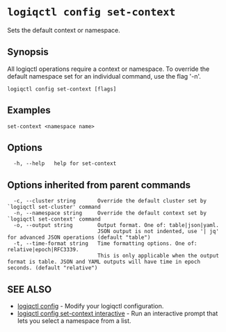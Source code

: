 # `logiqctl config set-context`

Sets the default context or namespace.

## Synopsis


All logiqctl operations require a context or namespace. To override the default namespace set for an individual command, use the flag '-n'. 
		

```
logiqctl config set-context [flags]
```

## Examples

```
set-context <namespace name>
```

## Options

```
  -h, --help   help for set-context
```

## Options inherited from parent commands

```
  -c, --cluster string       Override the default cluster set by `logiqctl set-cluster' command
  -n, --namespace string     Override the default context set by `logiqctl set-context' command
  -o, --output string        Output format. One of: table|json|yaml. 
                             JSON output is not indented, use '| jq' for advanced JSON operations (default "table")
  -t, --time-format string   Time formatting options. One of: relative|epoch|RFC3339. 
                             This is only applicable when the output format is table. JSON and YAML outputs will have time in epoch seconds. (default "relative")
```

## SEE ALSO

* [logiqctl config](/config/logiqctl_config)	 - Modify your logiqctl configuration.
* [logiqctl config set-context interactive](/config/logiqctl_config_set-context_interactive)	 - Run an interactive prompt that lets you select a namespace from a list.

